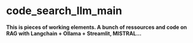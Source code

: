 # code_search_llm_main

**This is pieces of working elements. A bunch of ressources and code on RAG with Langchain + Ollama + Streamlit, MISTRAL...**



